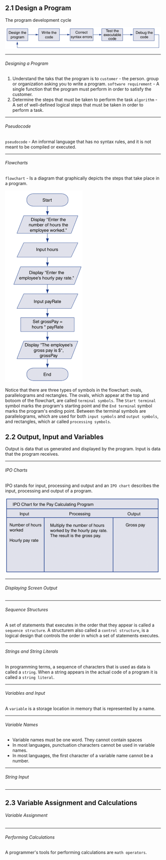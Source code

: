 ## 2.1 Design a Program

The program development cycle

<img src="./img/program cycle.png" width="700">

---

<h6>Designing a Program</h6>

1. Understand the taks that the program is to
   `customer` - the person. group or organization asking you to write a program.
   `software requirement` - A single function that the program must perform in order to satisfy the customer.
2. Determine the steps that must be taken to perform the task
   `algorithm` - A set of well-defined logical steps that must be taken in order to perform a task.

---

<h6>Pseudocode</h6>

`pseudocode` - An informal language that has no syntax rules, and it is not meant to be compiled or executed.

---

<h6>Flowcharts</h6>

`flowchart` - Is a diagram that graphically depicts the steps that take place in a program.

<img src="./img/flowchart.png" width="250">

Notice that there are three types of symbols in the flowchart: ovals, parallelograms and rectangles. The ovals, which appear at the top and botoom of the flowchart, are called `terminal symbols`. The `Start terminal` symbol marks the program's starting point and the `End terminal` symbol marks the program's ending point.
Between the terminal symbols are parallelograms, which are used for both `input symbols` and `output symbols`, and rectangles, which ar called `processing symbols`.

## 2.2 Output, Input and Variables

Output is data that us generated and displayed by the program.
Input is data that the program receives.

---

<h6>IPO Charts</h6>

IPO stands for input, processing and output and an `IPO chart` describes the input, processing and output of a program.

<img src="./img/ipo chart.png" width="500">

---

<h6>Displaying Screen Output</h6>

---

<h6>Sequence Structures</h6>

A set of statements that executes in the order that they appear is called a `sequence structure`.
A structurem also called a `control structure`, is a logical design that controls the order in which a set of statements executes.

---

<h6>Strings and String Literals</h6>

In programming terms, a sequence of characters that is used as data is called a `string`. When a string appears in the actual code of a program it is called a `string literal`.

---

<h6>Variables and Input</h6>

A `variable` is a storage location in memory that is represented by a name.

---

<h6>Variable Names</h6>

- Variable names must be one word. They cannot contain spaces
- In most languages, punctuation characters cannot be used in variable names.
- In most languages, the first character of a variable name cannot be a number.

---

<h6>String Input</h6>

---

## 2.3 Variable Assignment and Calculations

<h6>Variable Assignment</h6>

---

<h6>Performing Calculations</h6>

A programmer's tools for performing calculations are `math operators`.

